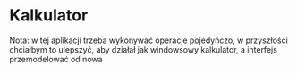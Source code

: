 # Kalkulator
Nota: w tej aplikacji trzeba wykonywać operacje pojedyńczo, w przyszłości chciałbym to ulepszyć, aby działał jak windowsowy kalkulator, a interfejs przemodelować od nowa
